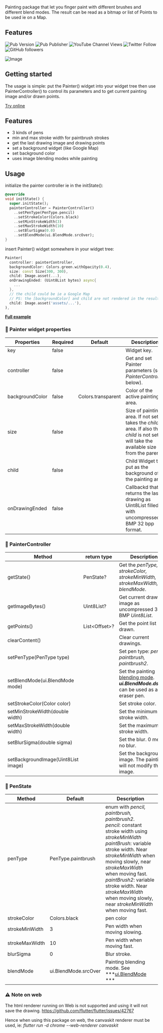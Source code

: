 Painting package that let you finger paint with different brushes and 
different blend modes. The result can be read as a bitmap or list of Points to be 
used ie on a Map.

## Features
![Pub Version](https://img.shields.io/pub/v/finger_painter) ![Pub Publisher](https://img.shields.io/pub/publisher/finger_painter) ![YouTube Channel Views](https://img.shields.io/youtube/channel/views/UCQgZ0yw1xroMNjWYDGcOYKQ?style=social) ![Twitter Follow](https://img.shields.io/twitter/follow/lildeimos?style=social) ![GitHub followers](https://img.shields.io/github/followers/alnitak?style=social)

![Image](https://github.com/alnitak/finger_painter/blob/main/images/painter.gif)

## Getting started

The usage is simple: put the Painter() widget into your widget tree then use PainterController()
to control its parameters and to get current painting image and/or drawn points.

[Try online](https://marcobavagnoli.com/finger_painter/) 

## Features

- 3 kinds of pens
- min and max stroke width for paintbrush strokes
- get the last drawing image and drawing points
- set a background widget (like Google Map)
- set background color
- uses image blending modes while painting

## Usage

initialize the painter controller ie in the initState():
```dart
@override
void initState() {
  super.initState();
  painterController = PainterController()
    ..setPenType(PenType.pencil)
    ..setStrokeColor(Colors.black)
    ..setMinStrokeWidth(3)
    ..setMaxStrokeWidth(10)
    ..setBlurSigma(0.0)
    ..setBlendMode(ui.BlendMode.srcOver);
}
```

insert Painter() widget somewhere in your widget tree:
```dart
Painter(
  controller: painterController,
  backgroundColor: Colors.green.withOpacity(0.4),
  size: const Size(300, 300),
  child: Image.asset(...),
  onDrawingEnded: (Uint8List bytes) async{
    ...
  },
  // the child could be ie a Google Map
  // PS: the [backgroundColor] and child are not rendered in the resulting image 
  child: Image.asset('assets/...'),
),
```
[**Full example**](https://github.com/aissat/finger_painter/blob/master/example/lib/main.dart)

### 📜 Painter widget properties

| Properties              | Required | Default                   | Description |
| ----------------------- | -------- | ------------------------- | ----------- |
| key				| false	|					| Widget key. |
|controller			| false	|					| Get and set Painter parameters (see *PainterController* below).|
|backgroundColor	|false	| Colors.transparent| Color of the active painting area. |
|size				|false	|					| Size of painting area. If not set it takes the *child* area. If also the *child* is not set, it will take the available size from the parent.|
|child				|false	|					| Child Widget to put as the background of the painting area|
|onDrawingEnded	|false	|					| Callbackd that returns the last drawing as Uint8List filled with uncompressed BMP 32 bpp format.|

### 📜  PainterController
|Method								| return type | Description |
| -------------------------------------------------------------| --------------------| ----------------- |
| getState() 								|PenState?		| Get the *penType, strokeColor, strokeMinWidth, strokeMaxWidth, blendMode*. |
| getImageBytes()						| Uint8List?		| Get current drawing image  as uncompressed 32bit BMP *Uint8List*. |
| getPoints() 							| List<Offset\>?	| Get the point list drawn. |
| clearContent()							|				| Clear current drawings.|
| setPenType(PenType type)				|				| Set pen type: *pencil, paintbrush, paintbrush2*.|
| setBlendMode(ui.BlendMode mode)	|				| Set the painting [blending mode](https://api.flutter.dev/flutter/dart-ui/BlendMode.html). ***ui.BlendMode.dstOut*** can be used as an eraser pen.|
| setStrokeColor(Color color)			|				| Set stroke color.|
| setMinStrokeWidth(double width)		|				| Set the minimum stroke width.|
| setMaxStrokeWidth(double width)		|				| Set the maximum stroke width.|
| setBlurSigma(double sigma)			|				| Set the blur. 0 means no blur.|
| setBackgroundImage(Uint8List image)	|				| Set the background image. The painting will not modify this image. 

### 📜  PenState
|Method				| Default	| Description |
| -----------------------------------	| ----------------| ----------------- |
|penType				|PenType.paintbrush|enum with *pencil, paintbrush, paintbrush2*.<br/>*pencil*: constant stroke width using *strokeMinWidth* <br/>*paintBrush*: variable stroke width. Near *strokeMinWidth* when moving slowly, near *strokeMaxWidth* when moving fast. <br/>*paintBrush2*: variable stroke width. Near *strokeMaxWidth* when moving slowly, near *strokeMinWidth* when moving fast.|
|strokeColor			|Colors.black	|pen color|
|strokeMinWidth		|3				|Pen width when moving slowing.|
|strokeMaxWidth		|10			|Pen width when moving fast.|
|blurSigma				|0				|Blur stroke.|
|blendMode			|ui.BlendMode.srcOver|Painting blending mode. See ***[ui.BlendMode](https://api.flutter.dev/flutter/dart-ui/BlendMode.html) ***|

### ⚠️ Note on **web**

The html renderer running on Web is not supported and using it will not save the drawing.
https://github.com/flutter/flutter/issues/42767

Hence when using this package on web, the canvaskit renderer must be used, ie:
*flutter run -d chrome --web-renderer canvaskit*
